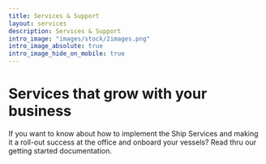 ```yaml
---
title: Services & Support
layout: services
description: Services & Support
intro_image: "images/stock/2images.png"
intro_image_absolute: true
intro_image_hide_on_mobile: true
---
```


# Services that grow with your business

If you want to know about how to implement the Ship Services and making it a roll-out success at the office and onboard your vessels? Read thru our getting started documentation.

